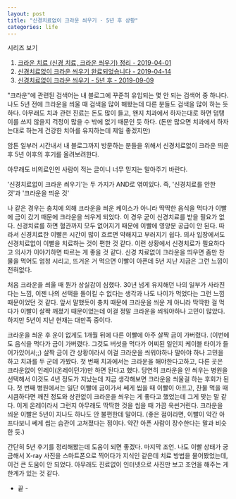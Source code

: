 ```yaml
---
layout: post
title: "신경치료없이 크라운 씌우기 - 5년 후 상황"
categories: life
---
```


시리즈 보기

1. [크라운 치료 (신경 치료, 크라운 씌우기) 정리 - 2019-04-01](/life/2014/04/01/crown1.html)
1. [신경치료없이 크라운 씌우기 완료되었습니다 - 2019-04-14](/life/2014/04/14/crown2.html)
1. [신경치료없이 크라운 씌우기 - 5년 후 - 2019-09-09](/life/2019/09/09/crown3.html)

"크라운"에 관련된 검색어는 내 블로그에 꾸준히 유입되는 몇 안 되는 검색어 중 하나다. 나도 5년 전에 크라운을 씌울 때 검색을 많이 해봤는데 다른 분들도 검색을 많이 하는 듯 하다. 아무래도 치과 관련 진료는 돈도 많이 들고, 왠지 치과에서 하자는대로 하면 덤탱이를 쓰지 않을지 걱정이 많을 수 밖에 없기 때문인 듯 하다. (돈만 많으면 치과에서 하자는대로 하는게 건강한 치아를 유지하는데 제일 좋겠지만)

암튼 일부러 시간내서 내 블로그까지 방문하는 분들을 위해서 신경치료없이 크라운 띄운 후 5년 이후의 후기를 올려보려한다.

아무래도 비의료인인 사람이 적는 글이니 너무 믿지는 말아주기 바란다.

'신경치료없이 크라운 씌우기'는 두 가지가 AND로 엮여있다. 즉, '신경치료를 안한 것'과 '크라운을 띄운 것'

나 같은 경우는 충치에 의해 크라운을 씌운 케이스가 아니라 딱딱한 음식을 먹다가 이빨에 금이 갔기 때문에 크라운을 씌우게 되었다. 이 경우 굳이 신경치료를 받을 필요가 없다. 신경치료를 하면 혈관까지 모두 없어지기 때문에 이빨에 영양분 공급이 안 된다. 따라서 신경치료한 이빨은 시간이 많이 흐르면 약해지고 부러지기 쉽다. 의사 입장에서도 신경치료없이 이빨을 치료하는 것이 편한 것 같다. 이런 상황에서 신경치료가 필요하다고 의사가 이야기하면 따르는 게 좋을 것 같다. 신경 치료없이 크라운을 띄우면 좀만 찬물을 먹어도 엄청 시리고, 뜨거운 거 먹으면 이빨이 아픈데 5년 지난 지금은 그런 느낌이 전혀없다.

처음 크라운을 씌울 때 뭔가 상실감이 심했다. 30년 넘게 유지해던 나의 일부가 사라진다는 느낌, 이젠 나의 선택을 돌이킬 수 없다는 생각과 나도 나이가 먹었다는 그런 느낌 때문이었던 것 같다. 앞서 말했듯이 충치 때문에 크라운을 씌운 게 아니라 딱딱한 걸 먹다가 이빨이 살짝 깨졌기 때문이었는데 이걸 정말 크라운을 씌워야하나 고민이 많았다. 하지만 5년이 지난 현재는 대만족 중이다.

크라운을 씌운 후 운이 없게도 1개월 뒤에 다른 이빨에 아주 살짝 금이 가버렸다. (이번에도 음식을 먹다가 금이 가버렸다. 그것도 버섯을 먹다가 어찌된 일인지 케이블 타이가 들어가있어서;;) 살짝 금이 간 상황이라서 이걸 크라운을 씌워야하나 말아야 하나 고민을 하고 치과를 두 군데 가봤다. 첫 번째 치과에서는 크라운을 해야한다고하고, 다른 곳은 크라운없이 인레이(온레이던가)만 하면 된다고 했다. 당연히 크라운을 안 씌우는 병원을 선택해서 이것도 4년 정도가 지났는데 지금 생각해보면 크라운을 씌울걸 하는 후회가 된다. 첫 번째 병원에서는 일단 이빨에 금이가서 쎄게 씹을 때 이빨이 아프고, 찬물 먹을 때 시큼하다면 깨진 정도와 상관없이 크라운을 씌우는 게 좋다고 했었는데 그게 맞는 말 같다. 이게 온레이라서 그런지 아무래도 딱딱한 것을 씹을 때 가끔 욱씬거린다. 크라운을 씌운 이빨은 5년이 지나도 하나도 안 불편한데 말이다. (좋은 점이라면, 이빨이 약간 아프다보니 쎄게 씹는 습관이 고쳐졌다는 점이다. 약간 아픈 사람이 장수한다는 말과 비슷한 듯.)

간단히 5년 후기를 정리해봤는데 도움이 되면 좋겠다. 마지막 조언. 나도 이빨 상태가 궁금해서 X-ray 사진을 스마트폰으로 찍어다가 지식인 같은데 치료 방법을 물어봤었는데, 이건 큰 도움이 안 되었다. 아무래도 진료없이 인터넷으로 사진만 보고 조언을 해주는 게 한계가 있는 것 같다.

- 끝 -
